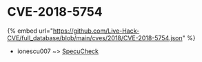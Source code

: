 # CVE-2018-5754
{% embed url="https://github.com/Live-Hack-CVE/full_database/blob/main/cves/2018/CVE-2018-5754.json" %}

* ionescu007 ~> [SpecuCheck](https://www.alice-snow.ru/2018/database/cve-2018-5754/specucheck-ionescu007)